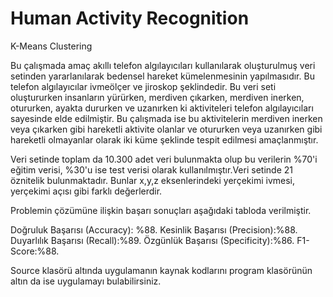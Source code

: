 # Human Activity Recognition
K-Means Clustering

Bu çalışmada amaç akıllı telefon algılayıcıları kullanılarak oluşturulmuş veri setinden yararlanılarak bedensel hareket kümelenmesinin yapılmasıdır. Bu telefon algılayıcılar ivmeölçer ve jiroskop şeklindedir. Bu veri seti oluştururken insanların yürürken, merdiven çıkarken, merdiven inerken, otururken, ayakta dururken ve uzanırken ki aktiviteleri telefon algılayıcıları sayesinde elde edilmiştir. Bu çalışmada ise bu aktivitelerin merdiven inerken veya çıkarken gibi hareketli aktivite olanlar ve otururken veya uzanırken gibi hareketli olmayanlar olarak iki küme şeklinde tespit edilmesi amaçlanmıştır.

Veri setinde toplam da 10.300 adet veri bulunmakta olup bu verilerin %70'i eğitim verisi, %30'u ise test verisi olarak kullanılmıştır.Veri setinde 21 öznitelik bulunmaktadır. Bunlar x,y,z eksenlerindeki yerçekimi ivmesi, yerçekimi açısı gibi farklı değerlerdir.

Problemin çözümüne ilişkin başarı sonuçları aşağıdaki tabloda verilmiştir.

Doğruluk Başarısı (Accuracy): %88.
Kesinlik Başarısı (Precision):%88.
Duyarlılık Başarısı (Recall):%89.
Özgünlük Başarısı (Specificity):%86.
F1-Score:%88.

Source klasörü altında uygulamanın kaynak kodlarını program klasörünün altın da ise uygulamayı bulabilirsiniz.
